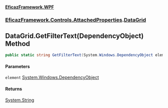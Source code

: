 #### [EficazFramework.WPF](EficazFrameworkWPF.md 'EficazFramework WPF')
### [EficazFramework.Controls.AttachedProperties](EficazFrameworkWPF.md#EficazFramework.Controls.AttachedProperties 'EficazFramework.Controls.AttachedProperties').[DataGrid](EficazFramework.Controls.AttachedProperties/DataGrid.md 'EficazFramework.Controls.AttachedProperties.DataGrid')

## DataGrid.GetFilterText(DependencyObject) Method

```csharp
public static string GetFilterText(System.Windows.DependencyObject element);
```
#### Parameters

<a name='EficazFramework.Controls.AttachedProperties.DataGrid.GetFilterText(System.Windows.DependencyObject).element'></a>

`element` [System.Windows.DependencyObject](https://docs.microsoft.com/en-us/dotnet/api/System.Windows.DependencyObject 'System.Windows.DependencyObject')

#### Returns
[System.String](https://docs.microsoft.com/en-us/dotnet/api/System.String 'System.String')
